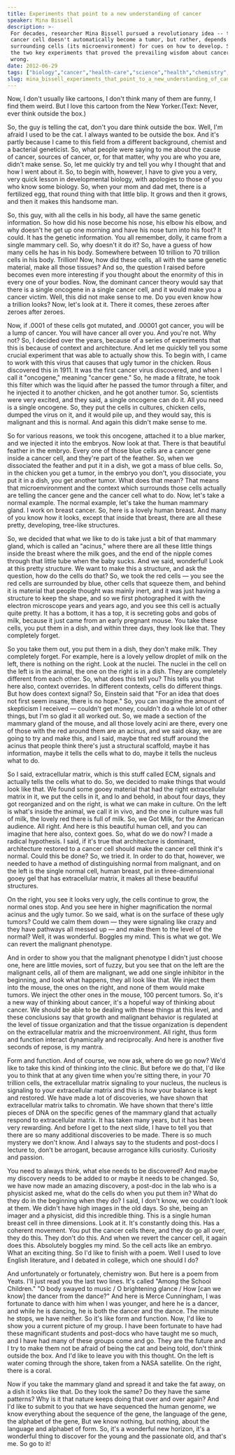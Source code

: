 ```yaml
---
title: Experiments that point to a new understanding of cancer
speaker: Mina Bissell
description: >-
 For decades, researcher Mina Bissell pursued a revolutionary idea -- that a
 cancer cell doesn't automatically become a tumor, but rather, depends on
 surrounding cells (its microenvironment) for cues on how to develop. She shares
 the two key experiments that proved the prevailing wisdom about cancer growth was
 wrong.
date: 2012-06-29
tags: ["biology","cancer","health-care","science","health","chemistry","molecular-biology","genetics","dna","microbiology","women","medical-research","illness","disease","medicine","innovation"]
slug: mina_bissell_experiments_that_point_to_a_new_understanding_of_cancer
---
```


Now, I don't usually like cartoons, I don't think many of them are funny, I find them
weird. But I love this cartoon from the New Yorker.(Text: Never, ever think outside the
box.) 

So, the guy is telling the cat, don't you dare think outside the box. Well, I'm afraid I
used to be the cat. I always wanted to be outside the box. And it's partly because I came
to this field from a different background, chemist and a bacterial geneticist. So, what
people were saying to me about the cause of cancer, sources of cancer, or, for that
matter, why you are who you are, didn't make sense. So, let me quickly try and tell you why
I thought that and how I went about it. So, to begin with, however, I have to give you a
very, very quick lesson in developmental biology, with apologies to those of you who know
some biology. So, when your mom and dad met, there is a fertilized egg, that round thing
with that little blip. It grows and then it grows, and then it makes this handsome
man.

So, this guy, with all the cells in his body, all have the same genetic information. So
how did his nose become his nose, his elbow his elbow, and why doesn't he get up one
morning and have his nose turn into his foot? It could. It has the genetic information.
You all remember, dolly, it came from a single mammary cell. So, why doesn't it do it? So,
have a guess of how many cells he has in his body. Somewhere between 10 trillion to 70
trillion cells in his body. Trillion! Now, how did these cells, all with the same genetic
material, make all those tissues? And so, the question I raised before becomes even more
interesting if you thought about the enormity of this in every one of your bodies. Now, the
dominant cancer theory would say that there is a single oncogene in a single cancer cell,
and it would make you a cancer victim. Well, this did not make sense to me. Do you even
know how a trillion looks? Now, let's look at it. There it comes, these zeroes after
zeroes after zeroes.

Now, if .0001 of these cells got mutated, and .00001 got cancer, you will be a lump of
cancer. You will have cancer all over you. And you're not. Why not? So, I decided over the
years, because of a series of experiments that this is because of context and
architecture. And let me quickly tell you some crucial experiment that was able to actually
show this. To begin with, I came to work with this virus that causes that ugly tumor in
the chicken. Rous discovered this in 1911. It was the first cancer virus discovered, and
when I call it "oncogene," meaning "cancer gene." So, he made a filtrate, he took this
filter which was the liquid after he passed the tumor through a filter, and he injected it
to another chicken, and he got another tumor. So, scientists were very excited, and they
said, a single oncogene can do it. All you need is a single oncogene. So, they put the
cells in cultures, chicken cells, dumped the virus on it, and it would pile up, and they
would say, this is malignant and this is normal. And again this didn't make sense to
me.

So for various reasons, we took this oncogene, attached it to a blue marker, and we
injected it into the embryos. Now look at that. There is that beautiful feather in the
embryo. Every one of those blue cells are a cancer gene inside a cancer cell, and they're
part of the feather. So, when we dissociated the feather and put it in a dish, we got a
mass of blue cells. So, in the chicken you get a tumor, in the embryo you don't, you
dissociate, you put it in a dish, you get another tumor. What does that mean? That means
that microenvironment and the context which surrounds those cells actually are telling the
cancer gene and the cancer cell what to do. Now, let's take a normal example. The normal
example, let's take the human mammary gland. I work on breast cancer. So, here is a lovely
human breast. And many of you know how it looks, except that inside that breast, there are
all these pretty, developing, tree-like structures.

So, we decided that what we like to do is take just a bit of that mammary gland, which is
called an "acinus," where there are all these little things inside the breast where the
milk goes, and the end of the nipple comes through that little tube when the baby
sucks. And we said, wonderful! Look at this pretty structure. We want to make this a
structure, and ask the question, how do the cells do that? So, we took the red cells — you
see the red cells are surrounded by blue, other cells that squeeze them, and behind it is
material that people thought was mainly inert, and it was just having a structure to keep
the shape, and so we first photographed it with the electron microscope years and years
ago, and you see this cell is actually quite pretty. It has a bottom, it has a top, it is
secreting gobs and gobs of milk, because it just came from an early pregnant mouse. You
take these cells, you put them in a dish, and within three days, they look like that. They
completely forget.

So you take them out, you put them in a dish, they don't make milk. They completely
forget. For example, here is a lovely yellow droplet of milk on the left, there is nothing
on the right. Look at the nuclei. The nuclei in the cell on the left is in the animal, the
one on the right is in a dish. They are completely different from each other. So, what does
this tell you? This tells you that here also, context overrides. In different contexts,
cells do different things. But how does context signal? So, Einstein said that "For an
idea that does not first seem insane, there is no hope." So, you can imagine the amount of
skepticism I received — couldn't get money, couldn't do a whole lot of other things, but
I'm so glad it all worked out. So, we made a section of the mammary gland of the mouse, and
all those lovely acini are there, every one of those with the red around them are an
acinus, and we said okay, we are going to try and make this, and I said, maybe that red
stuff around the acinus that people think there's just a structural scaffold, maybe it has
information, maybe it tells the cells what to do, maybe it tells the nucleus what to
do.

So I said, extracellular matrix, which is this stuff called ECM, signals and actually
tells the cells what to do. So, we decided to make things that would look like that. We
found some gooey material that had the right extracellular matrix in it, we put the cells
in it, and lo and behold, in about four days, they got reorganized and on the right, is
what we can make in culture. On the left is what's inside the animal, we call it in vivo,
and the one in culture was full of milk, the lovely red there is full of milk. So, we Got
Milk, for the American audience. All right. And here is this beautiful human cell, and you
can imagine that here also, context goes. So, what do we do now? I made a radical
hypothesis. I said, if it's true that architecture is dominant, architecture restored to a
cancer cell should make the cancer cell think it's normal. Could this be done? So, we
tried it. In order to do that, however, we needed to have a method of distinguishing
normal from malignant, and on the left is the single normal cell, human breast, put in
three-dimensional gooey gel that has extracellular matrix, it makes all these beautiful
structures.

On the right, you see it looks very ugly, the cells continue to grow, the normal ones
stop. And you see here in higher magnification the normal acinus and the ugly tumor. So we
said, what is on the surface of these ugly tumors? Could we calm them down — they were
signaling like crazy and they have pathways all messed up — and make them to the level of
the normal? Well, it was wonderful. Boggles my mind. This is what we got. We can revert
the malignant phenotype.

And in order to show you that the malignant phenotype I didn't just choose one, here are
little movies, sort of fuzzy, but you see that on the left are the malignant cells, all of
them are malignant, we add one single inhibitor in the beginning, and look what happens,
they all look like that. We inject them into the mouse, the ones on the right, and none of
them would make tumors. We inject the other ones in the mouse, 100 percent tumors. So, it's
a new way of thinking about cancer, it's a hopeful way of thinking about cancer. We should
be able to be dealing with these things at this level, and these conclusions say that
growth and malignant behavior is regulated at the level of tissue organization and that
the tissue organization is dependent on the extracellular matrix and the microenvironment.
All right, thus form and function interact dynamically and reciprocally. And here is
another five seconds of repose, is my mantra.

Form and function. And of course, we now ask, where do we go now? We'd like to take this
kind of thinking into the clinic. But before we do that, I'd like you to think that at any
given time when you're sitting there, in your 70 trillion cells, the extracellular matrix
signaling to your nucleus, the nucleus is signaling to your extracellular matrix and this
is how your balance is kept and restored. We have made a lot of discoveries, we have shown
that extracellular matrix talks to chromatin. We have shown that there's little pieces of
DNA on the specific genes of the mammary gland that actually respond to extracellular
matrix. It has taken many years, but it has been very rewarding. And before I get to the
next slide, I have to tell you that there are so many additional discoveries to be made.
There is so much mystery we don't know. And I always say to the students and post-docs I
lecture to, don't be arrogant, because arrogance kills curiosity. Curiosity and
passion.

You need to always think, what else needs to be discovered? And maybe my discovery needs
to be added to or maybe it needs to be changed. So, we have now made an amazing discovery,
a post-doc in the lab who is a physicist asked me, what do the cells do when you put them
in? What do they do in the beginning when they do? I said, I don't know, we couldn't look
at them. We didn't have high images in the old days. So she, being an imager and a
physicist, did this incredible thing. This is a single human breast cell in three
dimensions. Look at it. It's constantly doing this. Has a coherent movement. You put the
cancer cells there, and they do go all over, they do this. They don't do this. And when we
revert the cancer cell, it again does this. Absolutely boggles my mind. So the cell acts
like an embryo. What an exciting thing. So I'd like to finish with a poem. Well I used to
love English literature, and I debated in college, which one should I do?

And unfortunately or fortunately, chemistry won. But here is a poem from Yeats. I'll just
read you the last two lines. It's called "Among the School Children." "O body swayed to
music / O brightening glance / How [can we know] the dancer from the dance?" And here is
Merce Cunningham, I was fortunate to dance with him when I was younger, and here he is a
dancer, and while he is dancing, he is both the dancer and the dance. The minute he stops,
we have neither. So it's like form and function. Now, I'd like to show you a current
picture of my group. I have been fortunate to have had these magnificant students and
post-docs who have taught me so much, and I have had many of these groups come and go.
They are the future and I try to make them not be afraid of being the cat and being told,
don't think outside the box. And I'd like to leave you with this thought. On the left is
water coming through the shore, taken from a NASA satellite. On the right, there is a
coral.

Now if you take the mammary gland and spread it and take the fat away, on a dish it looks
like that. Do they look the same? Do they have the same patterns? Why is it that nature
keeps doing that over and over again? And I'd like to submit to you that we have sequenced
the human genome, we know everything about the sequence of the gene, the language of the
gene, the alphabet of the gene, But we know nothing, but nothing, about the language and
alphabet of form. So, it's a wonderful new horizon, it's a wonderful thing to discover for
the young and the passionate old, and that's me. So go to it!

<!--
ad_duration=3.33
event="TEDGlobal 2012"
external_start_time=0
intro_duration=11.82
is_subtitle_required="False"
is_talk_featured="True"
language="en"
language_swap="False"
native_language="en"
number_of_related_talks=6
number_of_speakers=1
number_of_subtitled_videos=25
number_of_tags=16
number_of_talk_download_languages=25
number_of_talk_more_resources=0
number_of_talk_recommendations=0
number_of_talks_take_actions=0
post_ad_duration=0.83
published_timestamp="2012-07-16 15:18:54"
recording_date="2012-06-29"
speaker_description="Cancer Researcher"
speaker_is_published=1
speaker_name="Mina Bissell"
talk_name="Experiments that point to a new understanding of cancer"
talks_tags=["biology","cancer","health-care","science","health","chemistry","molecular-biology","genetics","dna","microbiology","women","medical-research","illness","disease","medicine","innovation"]
url_audio="https://download.ted.com/talks/MinaBissell_2012G.mp3?apikey=acme-roadrunner"
url_photo_speaker="https://pe.tedcdn.com/images/ted/8d72969d125ab593030390f982ac2ce8ddffdefc_254x191.jpg"
url_photo_talk="https://pe.tedcdn.com/images/ted/87b3d219de3973f78107cd22ac9fff79529fbe24_800x600.jpg"
url_webpage="https://www.ted.com/talks/mina_bissell_experiments_that_point_to_a_new_understanding_of_cancer"
video_type_name="TED Stage Talk"
-->